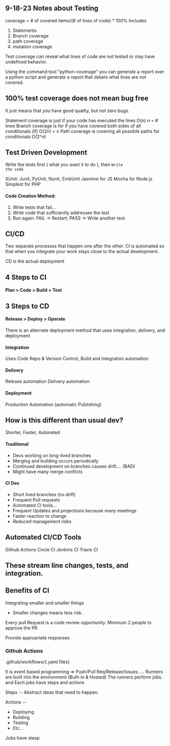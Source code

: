 ## 9-18-23 Notes about Testing

coverage = # of covered items/(# of lines of code) * 100%
Includes

1. Statements
2. Branch coverage
3. path coverage
4. mutation coverage

Test coverage can reveal what lines of code are not tested or may have 
undefined behavior.

Using the command tool "python-coverage" you can generate a report over a 
python script and generate a report that details what lines are not covered.

100% test coverage does not mean bug free
---

It just means that you have good quality, but not zero bugs.

Statement coverage is just if your code has executed the lines O(n) n = # lines
Branch coverage is for if you have covered both sides of all conditionals (if) O(2n) = n
Path coverage is covering all possible paths for conditionals O(2^n) 

Test Driven Development
---

Write the tests first ( what you want it to do ), then
<code>Write the code</code>

XUnit: Junit, PyUnit, Nunit, EmbUnit
Jasmine for JS
Mocha for Node.js
Simplest for PHP

#### Code Creation Method:
1. Write tests that fail...
2. Write code that sufficiently addresses the test
3. Run again: FAIL -> Restart; PASS -> Write another test.


## CI/CD
Two separate processes that happen one after the other.
CI is automated so that when you integrate your work stays close to the actual
development.

CD is the actual deployment

## 4 Steps to CI
#### Plan > Code > Build > Test
## 3 Steps to CD
#### Release > Deploy > Operate

There is an alternate deployment method that uses integration, delivery, and deployment

#### Integration
Uses Code Repo & Version Control,
Build and integration automation

#### Delivery
Release automation
Delivery automation

#### Deployment
Production Automation (automatic Publishing)

## How is this different than usual dev?
Shorter, Faster, Autonated

#### Traditional
- Devs working on long-lived branches
- Merging and building occurs periodically
- Continued development on branches causes drift.... (BAD)
- Might have many merge conflicts

#### CI Dev
- Short lived branches (no drift)
- Frequent Pull requests
- Automated CI tools...
- Frequent Updates and projections because many meetings
- Faster reaction to change
- Reduced management risks

## Automated CI/CD Tools
Github Actions
Circle CI
Jenkins CI
Travis CI

These stream line changes, tests, and integration.
--

## Benefits of CI
Integrating smaller and smaller things
- Smaller changes means less risk.

Every pull Request is a code review opportunity.
Minimum 2 people to approve the PR

Provide appropriate responses

### Github Actions
.github/workflows/{.yaml files}

It is event based programming => Push/Pull Req/Release/Issues ....
Runners are built into the environment (Built-in & Hosted)
The runners perform jobs. and Each jobs have steps and actions

Steps --
Abstract ideas that need to happen.

Actions --
- Deploying
- Building
- Testing
- Etc...

Jobs have stesp


